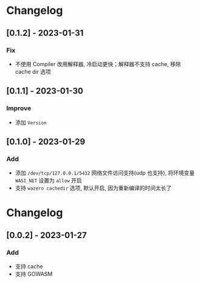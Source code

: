 # Changelog

## [0.1.2] - 2023-01-31

### Fix

- 不使用 Compiler 改用解释器, 冷启动更快；解释器不支持 cache, 移除 cache dir 选项

## [0.1.1] - 2023-01-30

### Improve

- 添加 `Version`

## [0.1.0] - 2023-01-29

### Add

- 添加 `/dev/tcp/127.0.0.1/5432` 网络文件访问支持(udp 也支持), 将环境变量 `WASI_NET` 设置为 `allow` 开启
- 支持 `wazero cachedir` 选项, 默认开启, 因为重新编译的时间太长了

# Changelog

## [0.0.2] - 2023-01-27

### Add

- 支持 cache
- 支持 GOWASM
